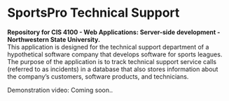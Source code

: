 # SportsPro Technical Support

<b>Repository for CIS 4100 - Web Applications: Server-side development - Northwestern State University.</b>
<br>
This application is designed for the technical support department of a 
hypothetical software company that develops software for sports leagues. The purpose of the application is to track technical support service calls 
(referred to as incidents) in a database that also stores information about the company’s customers, software products, and technicians. 

Demonstration video: Coming soon..

